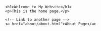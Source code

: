 <html lang="en">
<head>
    <meta charset="UTF-8">
    <meta name="viewport" content="width=device-width, initial-scale=1.0">
    <title>Home</title>
    <link rel="stylesheet" href="assets/css/style.css">
</head>
<body>
   
    
    <h1>Welcome to My Website</h1>
    <p>This is the home page.</p>
    
    <!-- Link to another page -->
    <a href="about/about.html">About Page</a>

</body>
</html>
